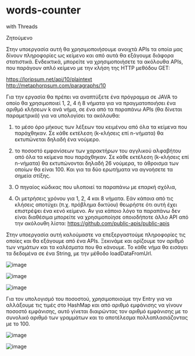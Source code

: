 # words-counter
with Threads


Ζητούμενο

Στην υποεργασία αυτή θα χρησιμοποιήσουμε ανοιχτά APIs τα οποία μας δίνουν πληροφορίες
ως κείμενο και από αυτά θα εξάγουμε διάφορα στατιστικά. Ενδεικτικά, μπορείτε να
χρησιμοποιήσετε τα ακόλουθα APIs, που παράγουν απλό κείμενο με την κλήση της HTTP
μεθόδου GET:

https://loripsum.net/api/10/plaintext
http://metaphorpsum.com/paragraphs/10

Για την εργασία θα πρέπει να αναπτύξετε ένα πρόγραμμα σε JAVA το οποίο θα χρησιμοποιεί 1,
2, 4 ή 8 νήματα για να πραγματοποιήσει ένα αριθμό κλήσεων k ανά νήμα, σε ένα από τα
παραπάνω APIs (θα δίνεται παραμετρικά) για να υπολογίσει τα ακόλουθα:
1) το μέσο όρο μήκους των λέξεων του κειμένου από όλα τα κείμενα που παράχθηκαν. Σε κάθε
εκτέλεση (k-κλήσεις επί n-νήματα) θα εκτυπώνεται δηλαδή ένα νούμερο.
2) το ποσοστό εμφανίσεων των χαρακτήρων του αγγλικού αλφαβήτου από όλα τα κείμενα που
παράχθηκαν. Σε κάθε εκτέλεση (k-κλήσεις επί n-νήματα) θα εκτυπώνονται δηλαδή 26 νούμερα,
το άθροισμα των οποίων θα είναι 100.
Και για τα δύο ερωτήματα να αγνοήσετε τα σημεία στίξης.


1) Ο πηγαίος κώδικας που υλοποιεί τα παραπάνω με επαρκή σχόλια,
2) Οι μετρήσεις χρόνου για 1, 2, 4 και 8 νήματα.
Εάν κάποια από τις κλήσεις αποτύχει (π.χ. πρόβλημα δικτύου) θεωρήστε ότι αυτή έχει
επιστρέψει ένα κενό κείμενο.
Αν για κάποιο λόγο τα παραπάνω δεν είναι διαθέσιμα μπορείτε να χρησιμοποίησε οποιοδήποτε
άλλο API από την ακόλουθη λίστα: https://github.com/public-apis/public-apis

Στην υποεργασία αυτή καλούμαστε να επεξεργαστούμε πληροφορίες τις οποίες και θα εξάγουμε από ένα APIs.
Ξεκινάμε και ορίζουμε τον αριθμό των νημάτων και τα καλέσματα που θα κάνουμε. 
Το κάθε νήμα θα εισάγει τα δεδομένα σε ένα String, με την μέθοδο loadDataFromUrl.


![image](https://user-images.githubusercontent.com/96373640/228657341-f7173dc2-b982-4c2d-ae68-8885b928e5a5.png)


![image](https://user-images.githubusercontent.com/96373640/228657407-48a9065c-32d0-49d5-9fc5-c332ddee034e.png)


![image](https://user-images.githubusercontent.com/96373640/228657460-51d80eb9-4e9b-4ea5-9c39-c45032f1d8da.png)


Για τον υπολογισμό του ποσοστού, χρησιμοποιούμε την Entry για να αλλάξουμε τις τιμές στο HashMap και από αριθμό εμφάνισης να γίνουν ποσοστό εμφάνισης, αυτό γίνεται διαιρώντας τον αριθμό εμφάνισης με το συνολικό αριθμό των γραμμάτων και το αποτέλεσμα πολλαπλασιάζοντας με το 100.

![image](https://user-images.githubusercontent.com/96373640/228657574-f3a46b1f-e15d-4809-8921-8c9fa8377c70.png)

![image](https://user-images.githubusercontent.com/96373640/228657627-15e23fc0-9f50-4e99-bb4f-923ec25dc1ac.png)




